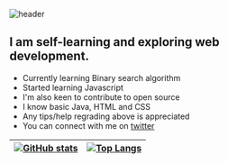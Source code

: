 ![header](https://user-images.githubusercontent.com/107629121/197706347-d7785950-7d11-4394-b6aa-b047d5a35674.png)

                      
                    
## I am self-learning and exploring web development. 

 - Currently learning Binary search algorithm
 - Started learning Javascript
 - I'm also keen to contribute to open source
 - I know basic Java, HTML and CSS
 - Any tips/help regrading above is appreciated
 - You can connect with me on [twitter](https://twitter.com/Heyyshum)


| [![GitHub stats](https://github-readme-stats.vercel.app/api?username=Shumaila-sayed&hide=stars&show_icons=true&theme=tokyonight)](https://github.com/anuraghazra/github-readme-stats) | [![Top Langs](https://github-readme-stats.vercel.app/api/top-langs/?username=Shumaila-sayed&theme=tokyonight)](https://github.com/anuraghazra/github-readme-stats) |
| ------------ | ------------ |

<!-- #### :zap: Recent activity -->
<!--START_SECTION:activity-->





<!--END_SECTION:activity-->

